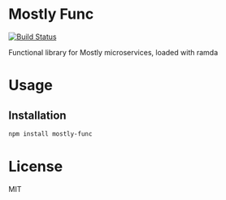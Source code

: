 Mostly Func
===========

[![Build Status](https://travis-ci.org/mostlyjs/mostly-env.svg)](https://travis-ci.org/mostlyjs/mostly-func)

Functional library for Mostly microservices, loaded with ramda

# Usage

## Installation

```bash
npm install mostly-func
```

# License

MIT